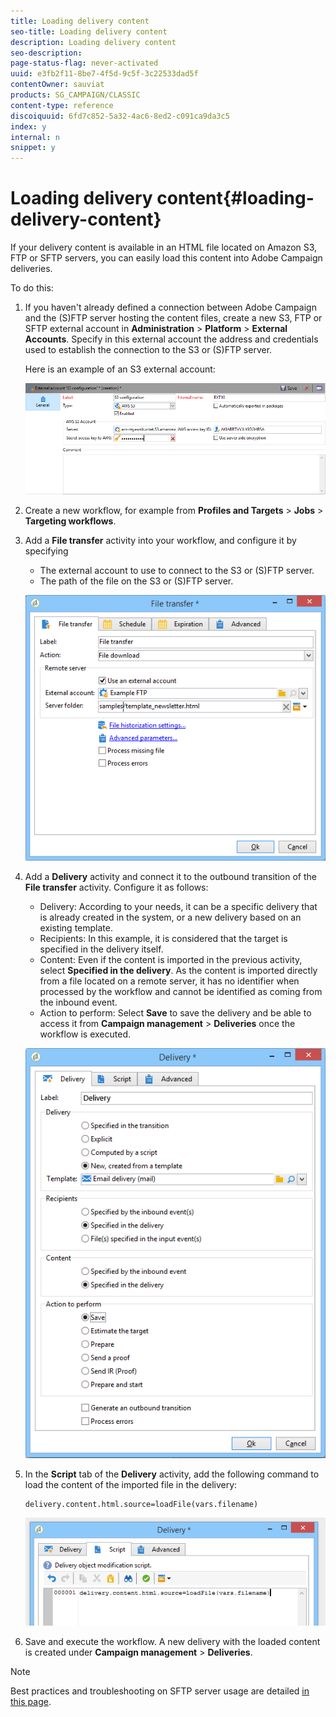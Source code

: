 ```yaml
---
title: Loading delivery content
seo-title: Loading delivery content
description: Loading delivery content
seo-description: 
page-status-flag: never-activated
uuid: e3fb2f11-8be7-4f5d-9c5f-3c22533dad5f
contentOwner: sauviat
products: SG_CAMPAIGN/CLASSIC
content-type: reference
discoiquuid: 6fd7c852-5a32-4ac6-8ed2-c091ca9da3c5
index: y
internal: n
snippet: y
---
```


# Loading delivery content{#loading-delivery-content}

If your delivery content is available in an HTML file located on Amazon S3, FTP or SFTP servers, you can easily load this content into Adobe Campaign deliveries.

To do this:

1. If you haven't already defined a connection between Adobe Campaign and the (S)FTP server hosting the content files, create a new S3, FTP or SFTP external account in **Administration** > **Platform** > **External Accounts**. Specify in this external account the address and credentials used to establish the connection to the S3 or (S)FTP server.

   Here is an example of an S3 external account:

   ![](assets/delivery_loadcontent_filetransfertexamples3.png)

1. Create a new workflow, for example from **Profiles and Targets** > **Jobs** > **Targeting workflows**.
1. Add a **File transfer** activity into your workflow, and configure it by specifying

    * The external account to use to connect to the S3 or (S)FTP server.
    * The path of the file on the S3 or (S)FTP server.

   ![](assets/delivery_loadcontent_filetransfertexample.png)

1. Add a **Delivery** activity and connect it to the outbound transition of the **File transfer** activity. Configure it as follows:

    * Delivery: According to your needs, it can be a specific delivery that is already created in the system, or a new delivery based on an existing template.
    * Recipients: In this example, it is considered that the target is specified in the delivery itself.
    * Content: Even if the content is imported in the previous activity, select **Specified in the delivery**. As the content is imported directly from a file located on a remote server, it has no identifier when processed by the workflow and cannot be identified as coming from the inbound event.
    * Action to perform: Select **Save** to save the delivery and be able to access it from **Campaign management** > **Deliveries** once the workflow is executed.

   ![](assets/delivery_loadcontent_activityexample.png)

1. In the **Script** tab of the **Delivery** activity, add the following command to load the content of the imported file in the delivery:

   ```
   delivery.content.html.source=loadFile(vars.filename)
   ```

   ![](assets/delivery_loadcontent_script.png)

1. Save and execute the workflow. A new delivery with the loaded content is created under **Campaign management** > **Deliveries**.

>[!NOTE]
>
>Best practices and troubleshooting on SFTP server usage are detailed [in this page](../../platform/using/sftp-server-usage.md).

